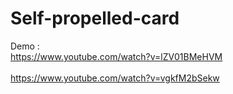 # Self-propelled-card
Demo : 
<br>
https://www.youtube.com/watch?v=lZV01BMeHVM
<br><br>
https://www.youtube.com/watch?v=vgkfM2bSekw
